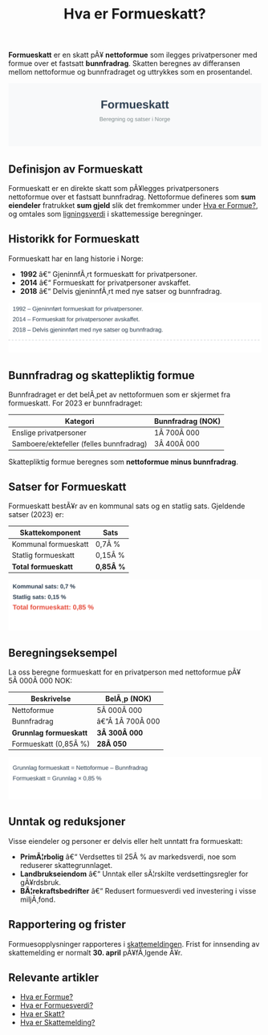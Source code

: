 ﻿---
title: "Hva er Formueskatt?"
meta_title: "Hva er Formueskatt?"
meta_description: '**Formueskatt** er en skatt pÃ¥ **nettoformue** som ilegges privatpersoner med formue over et fastsatt **bunnfradrag**. Skatten beregnes av differansen mellom n...'
slug: hva-er-formueskatt
type: blog
layout: pages/single
---

**Formueskatt** er en skatt pÃ¥ **nettoformue** som ilegges privatpersoner med formue over et fastsatt **bunnfradrag**. Skatten beregnes av differansen mellom nettoformue og bunnfradraget og uttrykkes som en prosentandel.

![Formueskatt â€“ illustrasjon av beregning og satser](hva-er-formueskatt-image.svg)

## Definisjon av Formueskatt

Formueskatt er en direkte skatt som pÃ¥legges privatpersoners nettoformue over et fastsatt bunnfradrag. Nettoformue defineres som **sum eiendeler** fratrukket **sum gjeld** slik det fremkommer under [Hva er Formue?](/blogs/regnskap/hva-er-formue "Hva er Formue? Nettoformue og Egenkapital i Regnskap"), og omtales som [ligningsverdi](/blogs/regnskap/ligningsverdi "Ligningsverdi â€“ Definisjon, Beregning og Betydning i Norsk Regnskap") i skattemessige beregninger.

## Historikk for Formueskatt

Formueskatt har en lang historie i Norge:

* **1992** â€“ GjeninnfÃ¸rt formueskatt for privatpersoner.
* **2014** â€“ Formueskatt for privatpersoner avskaffet.
* **2018** â€“ Delvis gjeninnfÃ¸rt med nye satser og bunnfradrag.

![Tidslinje for formueskatt](formueskatt-historikk.svg)

## Bunnfradrag og skattepliktig formue

Bunnfradraget er det belÃ¸pet av nettoformuen som er skjermet fra formueskatt. For 2023 er bunnfradraget:

| Kategori | Bunnfradrag (NOK) |
|----------|-------------------|
| Enslige privatpersoner | 1Â 700Â 000 |
| Samboere/ektefeller (felles bunnfradrag) | 3Â 400Â 000 |

Skattepliktig formue beregnes som **nettoformue minus bunnfradrag**.

## Satser for Formueskatt

Formueskatt bestÃ¥r av en kommunal sats og en statlig sats. Gjeldende satser (2023) er:

| Skattekomponent | Sats |
|-----------------|------|
| Kommunal formueskatt | 0,7Â % |
| Statlig formueskatt | 0,15Â % |
| **Total formueskatt** | **0,85Â %** |

![Satser for formueskatt](formueskatt-satser.svg)

## Beregningseksempel

La oss beregne formueskatt for en privatperson med nettoformue pÃ¥ 5Â 000Â 000 NOK:

| Beskrivelse | BelÃ¸p (NOK) |
|-------------|-------------|
| Nettoformue | 5Â 000Â 000 |
| Bunnfradrag | â€“Â 1Â 700Â 000 |
| **Grunnlag formueskatt** | **3Â 300Â 000** |
| Formueskatt (0,85Â %) | **28Â 050** |

![Eksempel pÃ¥ beregning av formueskatt](formueskatt-beregning.svg)

## Unntak og reduksjoner

Visse eiendeler og personer er delvis eller helt unntatt fra formueskatt:

* **PrimÃ¦rbolig** â€“ Verdsettes til 25Â % av markedsverdi, noe som reduserer skattegrunnlaget.
* **Landbrukseiendom** â€“ Unntak eller sÃ¦rskilte verdsettingsregler for gÃ¥rdsbruk.
* **BÃ¦rekraftsbedrifter** â€“ Redusert formuesverdi ved investering i visse miljÃ¸fond.

## Rapportering og frister

Formuesopplysninger rapporteres i [skattemeldingen](/blogs/regnskap/hva-er-skattemelding "Hva er Skattemelding? Guide til selvangivelse og formuesoppgave"). Frist for innsending av skattemelding er normalt **30. april** pÃ¥fÃ¸lgende Ã¥r.

## Relevante artikler

- [Hva er Formue?](/blogs/regnskap/hva-er-formue "Hva er Formue? Nettoformue og Egenkapital i Regnskap")
- [Hva er Formuesverdi?](/blogs/regnskap/hva-er-formuesverdi "Hva er Formuesverdi? Verdivurdering av eiendeler")
- [Hva er Skatt?](/blogs/regnskap/hva-er-skatt "Hva er Skatt? Oversikt over skatteregler i Norge")
- [Hva er Skattemelding?](/blogs/regnskap/hva-er-skattemelding "Hva er Skattemelding? Guide til selvangivelse og formuesoppgave")
